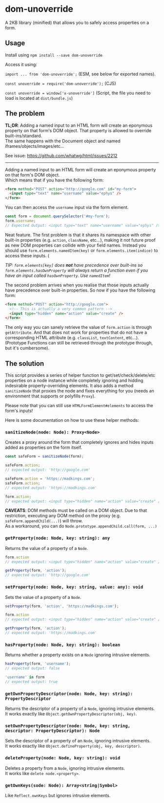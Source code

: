 # dom-unoverride

A 2KB library (minified) that allows you to safely access properties on a form.

## Usage

Install using `npm install --save dom-unoverride`

Access it using:

`import ... from 'dom-unoverride';` (ESM, see below for exported names).

`const unoverride = require('dom-unoverride');` (CJS)

`const unoverride = window['x-unoverride']` (Script, the file you need to load is located at `dist/bundle.js`)

## The problem

**TL;DR**: Adding a named input to an HTML form will create an eponymous property on that form's DOM object. That property is allowed to override built-ins/standard.\
The same happens with the Document object and named iframes/objects/images/etc...

See issue: https://github.com/whatwg/html/issues/2212

---

Adding a named input to an HTML form will create an eponymous property on that form's DOM object. \
Which means that if you have the following form:

```html
<form method="POST" action="http://google.com" id="my-form">
  <input type="text" name="username" value="ephys" />
</form>
```

You can then access the `username` input via the form element.

```javascript
const form = document.querySelector('#my-form');
form.username; 
// Expected Output: <input type="text" name="username" value="ephys" />
```

Neat feature. The first problem is that it shares its namespace with other built-in properties (e.g. `action`, `className`, etc...), making it not future proof as new DOM properties can collide with your field names. Instead you should use `form.elements.namedItem(key)` or `form.elements.item(indice)` to access these inputs. (

*TIP: `form.elements[key]` does __not__ have precedence over built-ins so `form.elements.hasOwnProperty` will always return a function even if you have an input called `hasOwnProperty`. Use `namedItem`!*

The second problem arrives when you realise that those inputs actually have precedence over built-in properties. So now if you have the following form:

```html
<form method="POST" action="http://google.com">
  <!-- This is actually a very common pattern -->
  <input type="hidden" name="action" value="create" />
</form>
```

The only way you can sanely retrieve the value of `form.action` is through `getAttribute`. And that does not work for properties that do not have a corresponding HTML attribute (e.g. `classList`, `textContent`, etc...). (Prototype Functions can still be retrieved through the prototype through, but it's cumbersome).

## The solution

This script provides a series of helper function to get/set/check/delete/etc properties on a node instance while completely ignoring and hidding indesirable property-overriding elements. It also adds a method `sanitizeNode` that proxies the node and fixes everything for you (needs an environment that supports or polyfills `Proxy`).

Please note that you can still use `HTMLFormElement#elements` to access the form's inputs!

Here is some documentation on how to use these helper methods:

### `sanitizeNode(node: Node): Proxy<Node>`

Creates a proxy around the form that completely ignores and hides inputs added as properties on the form itself.

```javascript
const safeForm = sanitizeNode(form);

safeForm.action;
// expected output: 'http://google.com'

safeForm.action = 'https://madkings.com';
safeForm.action;
// expected output: 'https://madkings.com'

form.action;
// expected output: <input type="hidden" name="action" value="create" />
```

**CAVEATS**: DOM methods must be called on a DOM object. Due to that restriction, executing any DOM method on the proxy (e.g. `safeForm.appendChild(...)`) will throw.\
As a workaround, you can do `Node.prototype.appendChild.call(form, ...)`

### `getProperty(node: Node, key: string): any`

Returns the value of a property of a `Node`.

```javascript
form.action
// expected output: <input type="hidden" name="action" value="create" />

getProperty(form, 'action');
// expected output: 'http://google.com'
```

### `setProperty(node: Node, key: string, value: any): void`

Sets the value of a property of a `Node`.

```javascript
setProperty(form, 'action', 'https://madkings.com');

form.action
// expected output: <input type="hidden" name="action" value="create" />

getProperty(form, 'action');
// expected output: 'https://madkings.com'
```

### `hasProperty(node: Node, key: string): boolean`

Returns whether a property exists on a `Node` ignoring intrusive elements.

```javascript
hasProperty(form, 'username');
// expected output: false

'username' in form
// expected output: true
```

### `getOwnPropertyDescriptor(node: Node, key: string): PropertyDescriptor`

Returns the descriptor of a property of a `Node`, ignoring intrusive elements.\
It works exactly like `Object.getOwnPropertyDescriptor(obj, key)`.

### `setOwnPropertyDescriptor(node: Node, key: string, descriptor: PropertyDescriptor): Node`

Sets the descriptor of a property of an `Node`, ignoring intrusive elements.\
It works exactly like `Object.defineProperty(obj, key, descriptor)`.

### `deleteProperty(node: Node, key: string): void`

Deletes a property from a `Node`, ignoring intrusive elements.\
It works like `delete node.<property>`.

### `getOwnKeys(sode: Node): Array<string|Symbol>`

Like `Reflect.ownKeys` but ignores intrusive elements.
